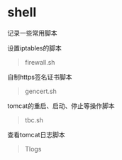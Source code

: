 # shell

记录一些常用脚本

设置iptables的脚本
>firewall.sh

自制https签名证书脚本
>gencert.sh

tomcat的重启、启动、停止等操作脚本
>tbc.sh

查看tomcat日志脚本
>Tlogs